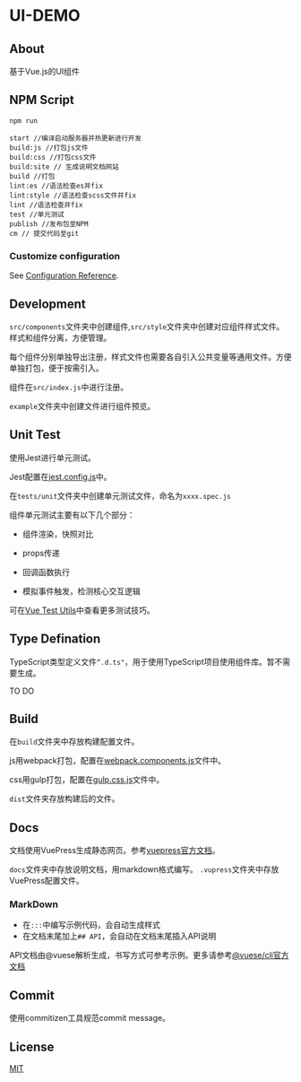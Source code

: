 # UI-DEMO

## About
基于Vue.js的UI组件

## NPM Script
``npm run``
```
start //编译启动服务器并热更新进行开发
build:js //打包js文件
build:css //打包css文件
build:site // 生成说明文档网站
build //打包
lint:es //语法检查es并fix
lint:style //语法检查scss文件并fix
lint //语法检查并fix
test //单元测试
publish //发布包至NPM
cm // 提交代码至git
```

### Customize configuration
See [Configuration Reference](https://cli.vuejs.org/config/).

## Development
``src/components``文件夹中创建组件,``src/style``文件夹中创建对应组件样式文件。样式和组件分离，方便管理。

每个组件分别单独导出注册，样式文件也需要各自引入公共变量等通用文件。方便单独打包，便于按需引入。

组件在``src/index.js``中进行注册。

``example``文件夹中创建文件进行组件预览。

## Unit Test
使用Jest进行单元测试。

Jest配置在[jest.config.js](./jest.config.js)中。

在``tests/unit``文件夹中创建单元测试文件，命名为``xxxx.spec.js``

组件单元测试主要有以下几个部分：
+ 组件渲染，快照对比

+ props传递

- 回调函数执行

- 模拟事件触发，检测核心交互逻辑

可在[Vue Test Utils](https://vue-test-utils.vuejs.org/zh/)中查看更多测试技巧。

## Type Defination
TypeScript类型定义文件``“.d.ts"``，用于使用TypeScript项目使用组件库。暂不需要生成。

TO DO

## Build
在``build``文件夹中存放构建配置文件。

js用webpack打包，配置在[webpack.components.js](build/webpack.components.js)文件中。

css用gulp打包，配置在[gulp.css.js](build/gulp.css.js)文件中。

``dist``文件夹存放构建后的文件。

## Docs
文档使用VuePress生成静态网页。参考[vuepress官方文档](https://vuepress.vuejs.org/zh/)。

``docs``文件夹中存放说明文档，用markdown格式编写。
``.vupress``文件夹中存放VuePress配置文件。

### MarkDown
+ 在``:::``中编写示例代码，会自动生成样式
+ 在文档末尾加上``## API``，会自动在文档末尾插入API说明

API文档由@vuese解析生成，书写方式可参考示例。更多请参考[@vuese/cli官方文档](https://vuese.org/cli/)

## Commit
使用commitizen工具规范commit message。

## License
[MIT](http://opensource.org/licenses/MIT)
